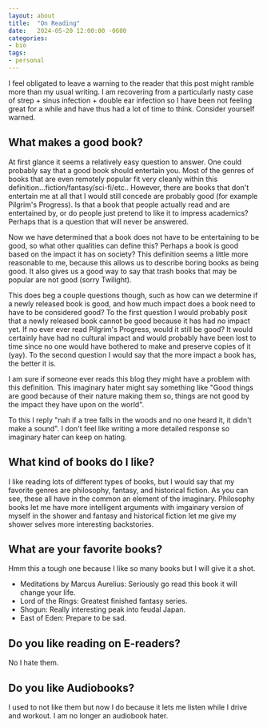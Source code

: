 ```yaml
---
layout: about
title:  "On Reading"
date:   2024-05-20 12:00:00 -0600
categories:
- bio
tags:
- personal
---
```


I feel obligated to leave a warning to the reader that this post might ramble more than my usual writing.
I am recovering from a particularly nasty case of strep + sinus infection + double ear infection so I have been not
feeling great for a while and have thus had a lot of time to think. Consider yourself warned.

## What makes a good book?

At first glance it seems a relatively easy question to answer. One could probably say that a good book should entertain
you. Most of the genres of books that are even remotely popular fit very cleanly within this definition...fiction/fantasy/sci-fi/etc..
However, there are books that don't entertain me at all that I would still concede are probably good (for example Pilgrim's Progress).
Is that a book that people actually read and are entertained by, or do people just pretend to like it to impress academics?
Perhaps that is a question that will never be answered.

Now we have determined that a book does not have to be entertaining to be good, so what other qualities can define this?
Perhaps a book is good based on the impact it has on society? This definition seems a little more reasonable to me, because
this allows us to describe boring books as being good. It also gives us a good way to say that trash books that may
be popular are not good (sorry Twilight).

This does beg a couple questions though, such as how can we determine if a newly released book is good, and how much
impact does a book need to have to be considered good? To the first question I would probably posit that a newly
released book cannot be good because it has had no impact yet. If no ever ever read Pilgrim's Progress, would it still be good?
It would certainly have had no cultural impact and would probably have been lost to time since no one would have bothered
to make and preserve copies of it (yay). To the second question I would say that the more impact a book has, the better it
is.

I am sure if someone ever reads this blog they might have a problem with this definition. This imaginary hater might say
something like "Good things are good because of their nature making them so, things are not good by the impact they have
upon on the world".

To this I reply "nah if a tree falls in the woods and no one heard it, it didn't make a sound". I don't feel like writing
a more detailed response so imaginary hater can keep on hating.

## What kind of books do I like?

I like reading lots of different types of books, but I would say that my favorite genres are philosophy, fantasy, and
historical fiction. As you can see, these all have in the common an element of the imaginary. Philosophy books let
me have more intelligent arguments with imgainary version of myself in the shower and fantasy and historical fiction
let me give my shower selves more interesting backstories.

## What are your favorite books?

Hmm this a tough one because I like so many books but I will give it a shot.

- Meditations by Marcus Aurelius: Seriously go read this book it will change your life.
- Lord of the Rings: Greatest finished fantasy series.
- Shogun: Really interesting peak into feudal Japan.
- East of Eden: Prepare to be sad.

## Do you like reading on E-readers?

No I hate them.

## Do you like Audiobooks?

I used to not like them but now I do because it lets me listen while I drive and workout. I am no longer an audiobook
hater.